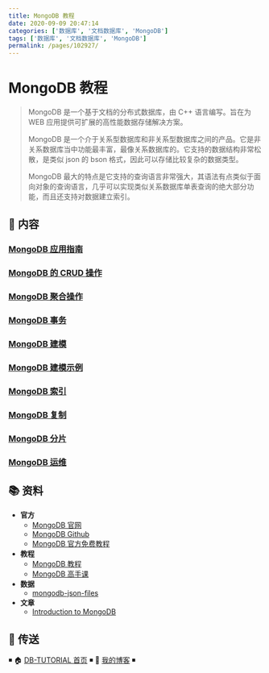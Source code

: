 ```yaml
---
title: MongoDB 教程
date: 2020-09-09 20:47:14
categories: ['数据库', '文档数据库', 'MongoDB']
tags: ['数据库', '文档数据库', 'MongoDB']
permalink: /pages/102927/
---
```


# MongoDB 教程

> MongoDB 是一个基于文档的分布式数据库，由 C++ 语言编写。旨在为 WEB 应用提供可扩展的高性能数据存储解决方案。
>
> MongoDB 是一个介于关系型数据库和非关系型数据库之间的产品。它是非关系数据库当中功能最丰富，最像关系数据库的。它支持的数据结构非常松散，是类似 json 的 bson 格式，因此可以存储比较复杂的数据类型。
>
> MongoDB 最大的特点是它支持的查询语言非常强大，其语法有点类似于面向对象的查询语言，几乎可以实现类似关系数据库单表查询的绝大部分功能，而且还支持对数据建立索引。

## 📖 内容

### [MongoDB 应用指南](01.MongoDB应用指南.md)

### [MongoDB 的 CRUD 操作](02.MongoDB的CRUD操作.md)

### [MongoDB 聚合操作](03.MongoDB的聚合操作.md)

### [MongoDB 事务](04.MongoDB事务.md)

### [MongoDB 建模](05.MongoDB建模.md)

### [MongoDB 建模示例](06.MongoDB建模示例.md)

### [MongoDB 索引](07.MongoDB索引.md)

### [MongoDB 复制](08.MongoDB复制.md)

### [MongoDB 分片](09.MongoDB分片.md)

### [MongoDB 运维](20.MongoDB运维.md)

## 📚 资料

- **官方**
  - [MongoDB 官网](https://www.mongodb.com/)
  - [MongoDB Github](https://github.com/mongodb/mongo)
  - [MongoDB 官方免费教程](https://university.mongodb.com/)
- **教程**
  - [MongoDB 教程](https://www.runoob.com/mongodb/mongodb-tutorial.html)
  - [MongoDB 高手课](https://time.geekbang.org/course/intro/100040001)
- **数据**
  - [mongodb-json-files](https://github.com/ozlerhakan/mongodb-json-files)
- **文章**
  - [Introduction to MongoDB](https://www.slideshare.net/mdirolf/introduction-to-mongodb)

## 🚪 传送

◾ 🏠 [DB-TUTORIAL 首页](https://github.com/dunwu/db-tutorial) ◾ 🎯 [我的博客](https://github.com/dunwu/blog) ◾
